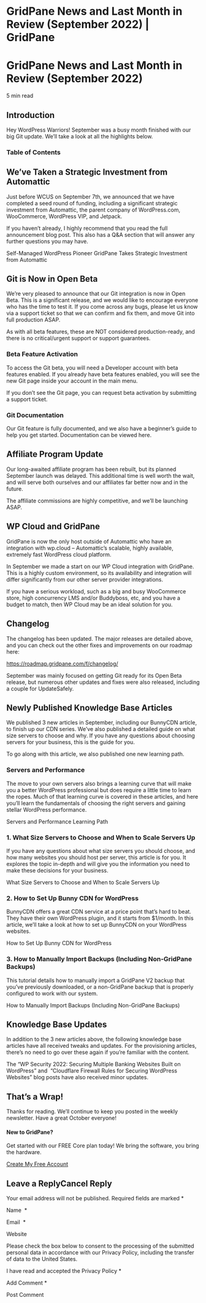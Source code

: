 # GridPane News and Last Month in Review (September 2022) | GridPane

# GridPane News and Last Month in Review (September 2022)

 

5 min read 

 

## Introduction

Hey WordPress Warriors! September was a busy month finished with our big Git update. We’ll take a look at all the highlights below.

### Table of Contents

 

## We’ve Taken a Strategic Investment from Automattic

Just before WCUS on September 7th, we announced that we have completed a seed round of funding, including a significant strategic investment from Automattic, the parent company of WordPress.com, WooCommerce, WordPress VIP, and Jetpack.

If you haven’t already, I highly recommend that you read the full announcement blog post. This also has a Q&A section that will answer any further questions you may have.

Self-Managed WordPress Pioneer GridPane Takes Strategic Investment from Automattic

 

## Git is Now in Open Beta

We’re very pleased to announce that our Git integration is now in Open Beta. This is a significant release, and we would like to encourage everyone who has the time to test it. If you come across any bugs, please let us know via a support ticket so that we can confirm and fix them, and move Git into full production ASAP.

As with all beta features, these are NOT considered production-ready, and there is no critical/urgent support or support guarantees.

### Beta Feature Activation

To access the Git beta, you will need a Developer account with beta features enabled. If you already have beta features enabled, you will see the new Git page inside your account in the main menu.

If you don’t see the Git page, you can request beta activation by submitting a support ticket.

### Git Documentation

Our Git feature is fully documented, and we also have a beginner’s guide to help you get started. Documentation can be viewed here.

 

## Affiliate Program Update

Our long-awaited affiliate program has been rebuilt, but its planned September launch was delayed. This additional time is well worth the wait, and will serve both ourselves and our affiliates far better now and in the future.

The affiliate commissions are highly competitive, and we’ll be launching ASAP.

 

## WP Cloud and GridPane

GridPane is now the only host outside of Automattic who have an integration with wp.cloud – Automattic’s scalable, highly available, extremely fast WordPress cloud platform.

In September we made a start on our WP Cloud integration with GridPane. This is a highly custom environment, so its availability and integration will differ significantly from our other server provider integrations.

If you have a serious workload, such as a big and busy WooCommerce store, high concurrency LMS and/or Buddyboss, etc, and you have a budget to match, then WP Cloud may be an ideal solution for you.

 

## Changelog

The changelog has been updated. The major releases are detailed above, and you can check out the other fixes and improvements on our roadmap here:

https://roadmap.gridpane.com/f/changelog/

September was mainly focused on getting Git ready for its Open Beta release, but numerous other updates and fixes were also released, including a couple for UpdateSafely.

 

## Newly Published Knowledge Base Articles

We published 3 new articles in September, including our BunnyCDN article, to finish up our CDN series. We’ve also published a detailed guide on what size servers to choose and why. If you have any questions about choosing servers for your business, this is the guide for you.

To go along with this article, we also published one new learning path.

### Servers and Performance

The move to your own servers also brings a learning curve that will make you a better WordPress professional but does require a little time to learn the ropes. Much of that learning curve is covered in these articles, and here you’ll learn the fundamentals of choosing the right servers and gaining stellar WordPress performance.

Servers and Performance Learning Path

 

### 1. What Size Servers to Choose and When to Scale Servers Up

If you have any questions about what size servers you should choose, and how many websites you should host per server, this article is for you. It explores the topic in-depth and will give you the information you need to make these decisions for your business.

What Size Servers to Choose and When to Scale Servers Up

 

### 2. How to Set Up Bunny CDN for WordPress

BunnyCDN offers a great CDN service at a price point that’s hard to beat. They have their own WordPress plugin, and it starts from $1/month. In this article, we’ll take a look at how to set up BunnyCDN on your WordPress websites.

How to Set Up Bunny CDN for WordPress

 

### 3. How to Manually Import Backups (Including Non-GridPane Backups)

This tutorial details how to manually import a GridPane V2 backup that you’ve previously downloaded, or a non-GridPane backup that is properly configured to work with our system.

How to Manually Import Backups (Including Non-GridPane Backups)

 

## Knowledge Base Updates

In addition to the 3 new articles above, the following knowledge base articles have all received tweaks and updates. For the provisioning articles, there’s no need to go over these again if you’re familiar with the content.

The “WP Security 2022: Securing Multiple Banking Websites Built on WordPress” and  “Cloudflare Firewall Rules for Securing WordPress Websites” blog posts have also received minor updates.

 

## That’s a Wrap!

Thanks for reading. We’ll continue to keep you posted in the weekly newsletter. Have a great October everyone!

 

 

#### New to GridPane?

Get started with our FREE Core plan today! We bring the software, you bring the hardware.

[Create My Free Account](https://gridpane.com/checkout/?plan=core)

## Leave a ReplyCancel Reply

Your email address will not be published. Required fields are marked *

Name  *

Email  *

Website

Please check the box below to consent to the processing of the submitted personal data in accordance with our Privacy Policy, including the transfer of data to the United States.

I have read and accepted the Privacy Policy
		 *

Add Comment *

Post Comment

 

 